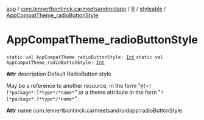 [app](../../../index.md) / [com.lennertbontinck.carmeetsandroidapp](../../index.md) / [R](../index.md) / [styleable](index.md) / [AppCompatTheme_radioButtonStyle](./-app-compat-theme_radio-button-style.md)

# AppCompatTheme_radioButtonStyle

`static val AppCompatTheme_radioButtonStyle: `[`Int`](https://kotlinlang.org/api/latest/jvm/stdlib/kotlin/-int/index.html)
`static val AppCompatTheme_radioButtonStyle: `[`Int`](https://kotlinlang.org/api/latest/jvm/stdlib/kotlin/-int/index.html)

**Attr**
description Default RadioButton style.

May be a reference to another resource, in the form "`@[+][*package*:]*type*/*name*`" or a theme attribute in the form "`?[*package*:]*type*/*name*`".

**Attr**
name com.lennertbontinck.carmeetsandroidapp:radioButtonStyle

